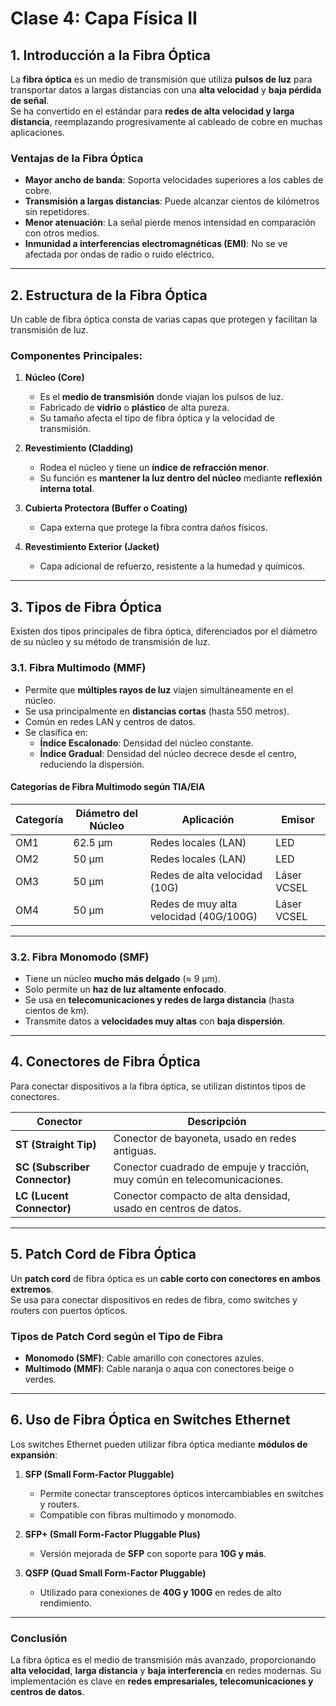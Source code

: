 # **Clase 4: Capa Física II**

## **1. Introducción a la Fibra Óptica**
La **fibra óptica** es un medio de transmisión que utiliza **pulsos de luz** para transportar datos a largas distancias con una **alta velocidad** y **baja pérdida de señal**.  
Se ha convertido en el estándar para **redes de alta velocidad y larga distancia**, reemplazando progresivamente al cableado de cobre en muchas aplicaciones.

### **Ventajas de la Fibra Óptica**
- **Mayor ancho de banda**: Soporta velocidades superiores a los cables de cobre.
- **Transmisión a largas distancias**: Puede alcanzar cientos de kilómetros sin repetidores.
- **Menor atenuación**: La señal pierde menos intensidad en comparación con otros medios.
- **Inmunidad a interferencias electromagnéticas (EMI)**: No se ve afectada por ondas de radio o ruido eléctrico.

---

## **2. Estructura de la Fibra Óptica**
Un cable de fibra óptica consta de varias capas que protegen y facilitan la transmisión de luz.

### **Componentes Principales:**
1. **Núcleo (Core)**
   - Es el **medio de transmisión** donde viajan los pulsos de luz.
   - Fabricado de **vidrio** o **plástico** de alta pureza.
   - Su tamaño afecta el tipo de fibra óptica y la velocidad de transmisión.

2. **Revestimiento (Cladding)**
   - Rodea el núcleo y tiene un **índice de refracción menor**.
   - Su función es **mantener la luz dentro del núcleo** mediante **reflexión interna total**.

3. **Cubierta Protectora (Buffer o Coating)**
   - Capa externa que protege la fibra contra daños físicos.

4. **Revestimiento Exterior (Jacket)**
   - Capa adicional de refuerzo, resistente a la humedad y químicos.

---

## **3. Tipos de Fibra Óptica**
Existen dos tipos principales de fibra óptica, diferenciados por el diámetro de su núcleo y su método de transmisión de luz.

### **3.1. Fibra Multimodo (MMF)**
- Permite que **múltiples rayos de luz** viajen simultáneamente en el núcleo.
- Se usa principalmente en **distancias cortas** (hasta 550 metros).
- Común en redes LAN y centros de datos.
- Se clasifica en:
  - **Índice Escalonado**: Densidad del núcleo constante.
  - **Índice Gradual**: Densidad del núcleo decrece desde el centro, reduciendo la dispersión.

#### **Categorías de Fibra Multimodo según TIA/EIA**
| Categoría | Diámetro del Núcleo | Aplicación | Emisor |
|-----------|--------------------|------------|--------|
| OM1 | 62.5 µm | Redes locales (LAN) | LED |
| OM2 | 50 µm | Redes locales (LAN) | LED |
| OM3 | 50 µm | Redes de alta velocidad (10G) | Láser VCSEL |
| OM4 | 50 µm | Redes de muy alta velocidad (40G/100G) | Láser VCSEL |

---

### **3.2. Fibra Monomodo (SMF)**
- Tiene un núcleo **mucho más delgado** (≈ 9 µm).
- Solo permite un **haz de luz altamente enfocado**.
- Se usa en **telecomunicaciones y redes de larga distancia** (hasta cientos de km).
- Transmite datos a **velocidades muy altas** con **baja dispersión**.

---

## **4. Conectores de Fibra Óptica**
Para conectar dispositivos a la fibra óptica, se utilizan distintos tipos de conectores.

| Conector | Descripción |
|----------|------------|
| **ST (Straight Tip)** | Conector de bayoneta, usado en redes antiguas. |
| **SC (Subscriber Connector)** | Conector cuadrado de empuje y tracción, muy común en telecomunicaciones. |
| **LC (Lucent Connector)** | Conector compacto de alta densidad, usado en centros de datos. |

---

## **5. Patch Cord de Fibra Óptica**
Un **patch cord** de fibra óptica es un **cable corto con conectores en ambos extremos**.  
Se usa para conectar dispositivos en redes de fibra, como switches y routers con puertos ópticos.

### **Tipos de Patch Cord según el Tipo de Fibra**
- **Monomodo (SMF)**: Cable amarillo con conectores azules.
- **Multimodo (MMF)**: Cable naranja o aqua con conectores beige o verdes.

---

## **6. Uso de Fibra Óptica en Switches Ethernet**
Los switches Ethernet pueden utilizar fibra óptica mediante **módulos de expansión**:

1. **SFP (Small Form-Factor Pluggable)**  
   - Permite conectar transceptores ópticos intercambiables en switches y routers.
   - Compatible con fibras multimodo y monomodo.

2. **SFP+ (Small Form-Factor Pluggable Plus)**  
   - Versión mejorada de **SFP** con soporte para **10G y más**.

3. **QSFP (Quad Small Form-Factor Pluggable)**  
   - Utilizado para conexiones de **40G y 100G** en redes de alto rendimiento.

---

### **Conclusión**
La fibra óptica es el medio de transmisión más avanzado, proporcionando **alta velocidad**, **larga distancia** y **baja interferencia** en redes modernas. Su implementación es clave en **redes empresariales, telecomunicaciones y centros de datos**.
